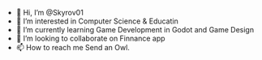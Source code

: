 - 👋 Hi, I’m @Skyrov01
- 👀 I’m interested in Computer Science & Educatin
- 🌱 I’m currently learning Game Development in Godot and Game Design
- 💞️ I’m looking to collaborate on Finnance app
- 📫 How to reach me Send an Owl.

<!---
Skyrov01/Skyrov01 is a ✨ special ✨ repository because its `README.md` (this file) appears on your GitHub profile.
You can click the Preview link to take a look at your changes.
--->
